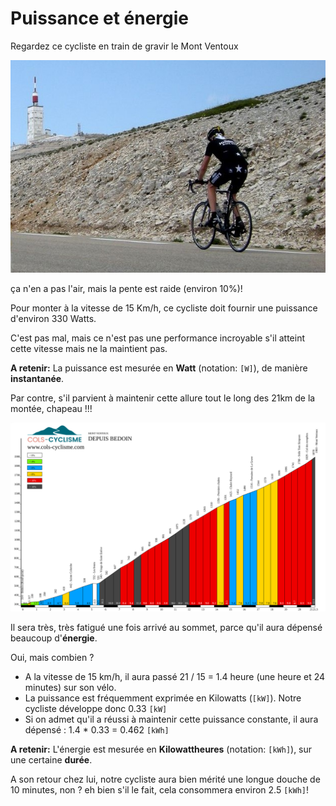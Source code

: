 # Puissance et énergie

Regardez ce cycliste en train de gravir le Mont Ventoux 

![](../supports/assets/ventoux.jpg)

ça n'en a pas l'air, mais la pente est raide (environ 10%)!

Pour monter à la vitesse de 15 Km/h, ce cycliste doit fournir une puissance d'environ 330 Watts.

C'est pas mal, mais ce n'est pas une performance incroyable s'il atteint cette vitesse mais ne la maintient pas.

**A retenir:** La puissance est mesurée en **Watt** (notation: `[W]`), de manière **instantanée**.

Par contre, s'il parvient à maintenir cette allure tout le long des 21km de la montée, chapeau !!!

![](../supports/assets/pente_ventoux.svg)

Il sera très, très fatigué une fois arrivé au sommet, parce qu'il aura dépensé beaucoup d'**énergie**.

Oui, mais combien ? 

- A la vitesse de 15 km/h, il aura passé 21 / 15 = 1.4 heure (une heure et 24 minutes) sur son vélo.
- La puissance est fréquemment exprimée en Kilowatts (`[kW]`). Notre cycliste développe donc 0.33 `[kW]`
- Si on admet qu'il a réussi à maintenir cette puissance constante, il aura dépensé : 1.4 * 0.33 = 0.462 `[kWh]`

**A retenir:** L'énergie est mesurée en **Kilowattheures** (notation: `[kWh]`), sur une certaine **durée**.

A son retour chez lui, notre cycliste aura bien mérité une longue douche de 10 minutes, non ? eh bien s'il le fait, cela consommera environ 2.5 `[kWh]`!
